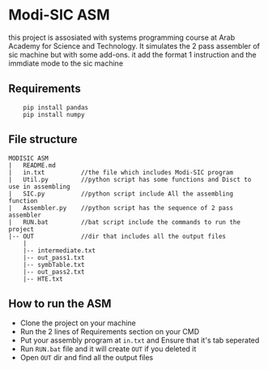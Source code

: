 # Modi-SIC ASM
this project is assosiated with systems programming course at Arab Academy for Science and Technology. It simulates the 2 pass assembler of sic machine but with some add-ons. it add the format 1 instruction and the immdiate mode to the sic machine 

## Requirements
```
    pip install pandas
    pip install numpy
```
## File structure
```
MODISIC ASM
|   README.md
|   in.txt          //the file which includes Modi-SIC program
|   Util.py         //python script has some functions and Disct to use in assembling
|   SIC.py          //python script include All the assembling function
|   Assembler.py    //python script has the sequence of 2 pass assembler
|   RUN.bat         //bat script include the commands to run the project 
|-- OUT             //dir that includes all the output files
    |
    |-- intermediate.txt
    |-- out_pass1.txt
    |-- symbTable.txt
    |-- out_pass2.txt
    |-- HTE.txt 
```
## How to run the ASM
- Clone the project on your machine
- Run the 2 lines of Requirements section on your CMD
- Put your assembly program at `in.txt` and Ensure that it's tab seperated
- Run `RUN.bat` file and it will create `OUT` if you deleted it
- Open `OUT` dir and find all the output files
